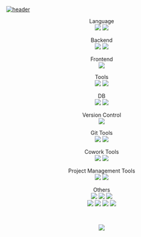 [![header](https://capsule-render.vercel.app/api?type=waving&color=auto&height=300&section=header&text=Welcome!!&fontSize=90&animation=fadeIn&fontAlignY=38&desc=RuneLune's%20GitHub%20Profile&descAlignY=51&descAlign=62)](#)

<p align="center" display="inline-block">
    Language <br/>
    <img src="https://img.shields.io/static/v1?style=for-the-badge&message=C&color=222222&logo=C&logoColor=A8B9CC&label="> 
    <img src="https://img.shields.io/static/v1?style=for-the-badge&message=C%2B%2B&color=00599C&logo=C%2B%2B&logoColor=FFFFFF&label="> 
</p>
<p align="center" display="inline-block">
    Backend <br/>
    <img src="https://img.shields.io/static/v1?style=for-the-badge&message=Node.js&color=339933&logo=Node.js&logoColor=FFFFFF&label=">
    <img src="https://img.shields.io/static/v1?style=for-the-badge&message=Express&color=000000&logo=Express&logoColor=FFFFFF&label=">
</p>
<p align="center" display="inline-block">
    Frontend <br/>
    <img src="https://img.shields.io/static/v1?style=for-the-badge&message=Vue.js&color=222222&logo=Vue.js&logoColor=4FC08D&label=">
</p>
<p align="center" display="inline-block">
    Tools <br/>
    <img src="https://img.shields.io/static/v1?style=for-the-badge&message=Visual+Studio&color=5C2D91&logo=Visual+Studio&logoColor=FFFFFF&label=">
    <img src="https://img.shields.io/static/v1?style=for-the-badge&message=Visual+Studio+Code&color=007ACC&logo=Visual+Studio+Code&logoColor=FFFFFF&label=">
</p>
<p align="center" display="inline-block">
    DB <br/>
    <img src="https://img.shields.io/static/v1?style=for-the-badge&message=MySQL&color=4479A1&logo=MySQL&logoColor=FFFFFF&label=">
    <img src="https://img.shields.io/static/v1?style=for-the-badge&message=MongoDB&color=47A248&logo=MongoDB&logoColor=FFFFFF&label=">
</p>
<p align="center" display="inline-block">
    Version Control <br/>
    <img src="https://img.shields.io/static/v1?style=for-the-badge&message=Git&color=F05032&logo=Git&logoColor=FFFFFF&label=">
</p>
<p align="center" display="inline-block">
    Git Tools <br/>
    <img src="https://img.shields.io/static/v1?style=for-the-badge&message=Sourcetree&color=0052CC&logo=Sourcetree&logoColor=FFFFFF&label=">
    <img src="https://img.shields.io/static/v1?style=for-the-badge&message=GitKraken&color=179287&logo=GitKraken&logoColor=FFFFFF&label=">
</p>
<p align="center" display="inline-block">
    Cowork Tools <br/>
    <img src="https://img.shields.io/static/v1?style=for-the-badge&message=GitHub&color=181717&logo=GitHub&logoColor=FFFFFF&label=">
    <img src="https://img.shields.io/static/v1?style=for-the-badge&message=Bitbucket&color=0052CC&logo=Bitbucket&logoColor=FFFFFF&label=">
</p>
<p align="center" display="inline-block">
    Project Management Tools <br/>
    <img src="https://img.shields.io/static/v1?style=for-the-badge&message=Jira&color=0052CC&logo=Jira&logoColor=FFFFFF&label=">
    <img src="https://img.shields.io/static/v1?style=for-the-badge&message=Trello&color=0052CC&logo=Trello&logoColor=FFFFFF&label=">
</p>
<p align="center" display="inline-block">
    Others <br/>
    <img src="https://img.shields.io/static/v1?style=for-the-badge&message=JavaScript&color=222222&logo=JavaScript&logoColor=F7DF1E&label=">
    <img src="https://img.shields.io/static/v1?style=for-the-badge&message=Passport&color=222222&logo=Passport&logoColor=34E27A&label=">
    <img src="https://img.shields.io/static/v1?style=for-the-badge&message=Python&color=3776AB&logo=Python&logoColor=FFFFFF&label=">
    <br/>
    <img src="https://img.shields.io/static/v1?style=for-the-badge&message=HTML5&color=E34F26&logo=HTML5&logoColor=FFFFFF&label=">
    <img src="https://img.shields.io/static/v1?style=for-the-badge&message=CSS3&color=1572B6&logo=CSS3&logoColor=FFFFFF&label=">
    <img src="https://img.shields.io/static/v1?style=for-the-badge&message=Lua&color=2C2D72&logo=Lua&logoColor=FFFFFF&label">
    <img src="https://img.shields.io/static/v1?style=for-the-badge&message=SQLite&color=003B57&logo=SQLite&logoColor=FFFFFF&label=">
</p>
<br/>
<p align="center">
    <a href="https://solved.ac/runerabbit/" align="center">
        <img src="http://mazassumnida.wtf/api/v2/generate_badge?boj=RuneRabbit">
    </a>
</p>
